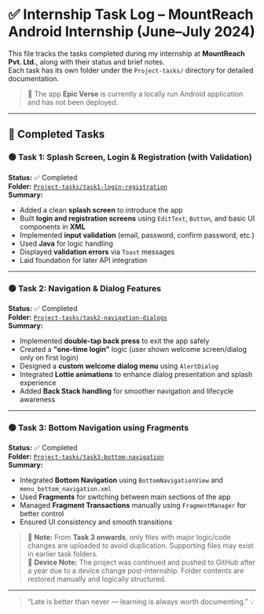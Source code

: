 # ✅ Internship Task Log – MountReach Android Internship (June–July 2024)

This file tracks the tasks completed during my internship at **MountReach Pvt. Ltd.**, along with their status and brief notes.  
Each task has its own folder under the `Project-tasks/` directory for detailed documentation.

> 📱 The app **Epic Verse** is currently a locally run Android application and has not been deployed.

---

## 📌 Completed Tasks

### 🟢 Task 1: Splash Screen, Login & Registration (with Validation)
**Status:** ✅ Completed  
**Folder:** [`Project-tasks/task1-login-registration`](./Project-tasks/task1-login-registration/)  
**Summary:**
- Added a clean **splash screen** to introduce the app
- Built **login and registration screens** using `EditText`, `Button`, and basic UI components in **XML**
- Implemented **input validation** (email, password, confirm password, etc.)
- Used **Java** for logic handling
- Displayed **validation errors** via `Toast` messages
- Laid foundation for later API integration

---

### 🟢 Task 2: Navigation & Dialog Features
**Status:** ✅ Completed  
**Folder:** [`Project-tasks/task2-navigation-dialogs`](./Project-tasks/task2-navigation-dialogs/)  
**Summary:**
- Implemented **double-tap back press** to exit the app safely
- Created a **"one-time login"** logic (user shown welcome screen/dialog only on first login)
- Designed a **custom welcome dialog menu** using `AlertDialog`
- Integrated **Lottie animations** to enhance dialog presentation and splash experience
- Added **Back Stack handling** for smoother navigation and lifecycle awareness

---

### 🟢 Task 3: Bottom Navigation using Fragments
**Status:** ✅ Completed  
**Folder:** [`Project-tasks/task3-bottom-navigation`](./Project-tasks/task3-bottom-navigation/)  
**Summary:**
- Integrated **Bottom Navigation** using `BottomNavigationView` and `menu_bottom_navigation.xml`
- Used **Fragments** for switching between main sections of the app
- Managed **Fragment Transactions** manually using `FragmentManager` for better control
- Ensured UI consistency and smooth transitions

> 📂 **Note:** From **Task 3 onwards**, only files with major logic/code changes are uploaded to avoid duplication. Supporting files may exist in earlier task folders.  
> 📱 **Device Note:** The project was continued and pushed to GitHub after a year due to a device change post-internship. Folder contents are restored manually and logically structured.

---


> “Late is better than never — learning is always worth documenting.” 💡
